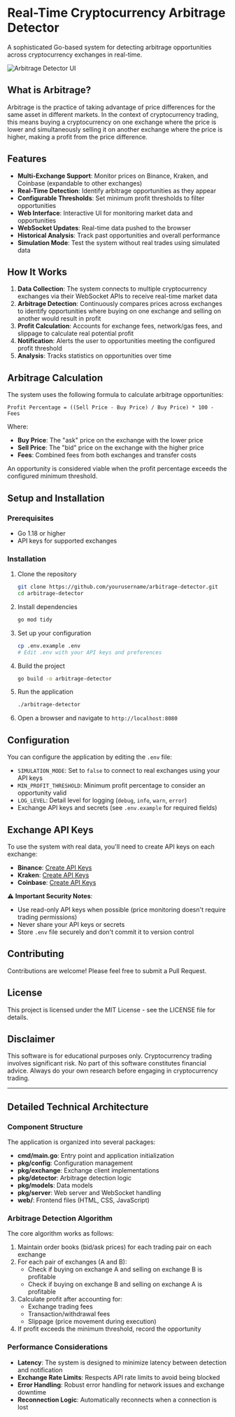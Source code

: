 # Real-Time Cryptocurrency Arbitrage Detector

A sophisticated Go-based system for detecting arbitrage opportunities across cryptocurrency exchanges in real-time.

![Arbitrage Detector UI](web/static/img/screenshot.png)

## What is Arbitrage?

Arbitrage is the practice of taking advantage of price differences for the same asset in different markets. In the context of cryptocurrency trading, this means buying a cryptocurrency on one exchange where the price is lower and simultaneously selling it on another exchange where the price is higher, making a profit from the price difference.

## Features

- **Multi-Exchange Support**: Monitor prices on Binance, Kraken, and Coinbase (expandable to other exchanges)
- **Real-Time Detection**: Identify arbitrage opportunities as they appear
- **Configurable Thresholds**: Set minimum profit thresholds to filter opportunities
- **Web Interface**: Interactive UI for monitoring market data and opportunities
- **WebSocket Updates**: Real-time data pushed to the browser
- **Historical Analysis**: Track past opportunities and overall performance
- **Simulation Mode**: Test the system without real trades using simulated data

## How It Works

1. **Data Collection**: The system connects to multiple cryptocurrency exchanges via their WebSocket APIs to receive real-time market data
2. **Arbitrage Detection**: Continuously compares prices across exchanges to identify opportunities where buying on one exchange and selling on another would result in profit
3. **Profit Calculation**: Accounts for exchange fees, network/gas fees, and slippage to calculate real potential profit
4. **Notification**: Alerts the user to opportunities meeting the configured profit threshold
5. **Analysis**: Tracks statistics on opportunities over time

## Arbitrage Calculation

The system uses the following formula to calculate arbitrage opportunities:

```
Profit Percentage = ((Sell Price - Buy Price) / Buy Price) * 100 - Fees
```

Where:
- **Buy Price**: The "ask" price on the exchange with the lower price
- **Sell Price**: The "bid" price on the exchange with the higher price
- **Fees**: Combined fees from both exchanges and transfer costs

An opportunity is considered viable when the profit percentage exceeds the configured minimum threshold.

## Setup and Installation

### Prerequisites

- Go 1.18 or higher
- API keys for supported exchanges

### Installation

1. Clone the repository
   ```bash
   git clone https://github.com/yourusername/arbitrage-detector.git
   cd arbitrage-detector
   ```

2. Install dependencies
   ```bash
   go mod tidy
   ```

3. Set up your configuration
   ```bash
   cp .env.example .env
   # Edit .env with your API keys and preferences
   ```

4. Build the project
   ```bash
   go build -o arbitrage-detector
   ```

5. Run the application
   ```bash
   ./arbitrage-detector
   ```

6. Open a browser and navigate to `http://localhost:8080`

## Configuration

You can configure the application by editing the `.env` file:

- `SIMULATION_MODE`: Set to `false` to connect to real exchanges using your API keys
- `MIN_PROFIT_THRESHOLD`: Minimum profit percentage to consider an opportunity valid
- `LOG_LEVEL`: Detail level for logging (`debug`, `info`, `warn`, `error`)
- Exchange API keys and secrets (see `.env.example` for required fields)

## Exchange API Keys

To use the system with real data, you'll need to create API keys on each exchange:

- **Binance**: [Create API Keys](https://www.binance.com/en/support/faq/how-to-create-api-keys-on-binance-360002502072)
- **Kraken**: [Create API Keys](https://support.kraken.com/hc/en-us/articles/360000919966-How-to-generate-an-API-key-pair-)
- **Coinbase**: [Create API Keys](https://help.coinbase.com/en/pro/other-topics/api/how-do-i-create-an-api-key-for-coinbase-pro)

⚠️ **Important Security Notes**:
- Use read-only API keys when possible (price monitoring doesn't require trading permissions)
- Never share your API keys or secrets
- Store `.env` file securely and don't commit it to version control

## Contributing

Contributions are welcome! Please feel free to submit a Pull Request.

## License

This project is licensed under the MIT License - see the LICENSE file for details.

## Disclaimer

This software is for educational purposes only. Cryptocurrency trading involves significant risk. No part of this software constitutes financial advice. Always do your own research before engaging in cryptocurrency trading.

---

## Detailed Technical Architecture

### Component Structure

The application is organized into several packages:

- **cmd/main.go**: Entry point and application initialization
- **pkg/config**: Configuration management
- **pkg/exchange**: Exchange client implementations
- **pkg/detector**: Arbitrage detection logic
- **pkg/models**: Data models
- **pkg/server**: Web server and WebSocket handling
- **web/**: Frontend files (HTML, CSS, JavaScript)

### Arbitrage Detection Algorithm

The core algorithm works as follows:

1. Maintain order books (bid/ask prices) for each trading pair on each exchange
2. For each pair of exchanges (A and B):
   - Check if buying on exchange A and selling on exchange B is profitable
   - Check if buying on exchange B and selling on exchange A is profitable
3. Calculate profit after accounting for:
   - Exchange trading fees
   - Transaction/withdrawal fees
   - Slippage (price movement during execution)
4. If profit exceeds the minimum threshold, record the opportunity

### Performance Considerations

- **Latency**: The system is designed to minimize latency between detection and notification
- **Exchange Rate Limits**: Respects API rate limits to avoid being blocked
- **Error Handling**: Robust error handling for network issues and exchange downtime
- **Reconnection Logic**: Automatically reconnects when a connection is lost
